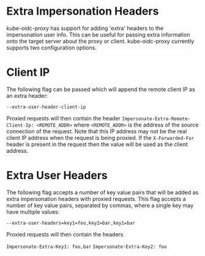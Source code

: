 # Extra Impersonation Headers

kube-oidc-proxy has support for adding 'extra' headers to the impersonation user
info. This can be useful for passing extra information onto the target server
about the proxy or client. kube-oidc-proxy currently supports two configuration
options.

# Client IP

The following flag can be passed which will append the remote client IP as an
extra header:

`--extra-user-header-client-ip`

Proxied requests will then contain the header
`Impersonate-Extra-Remote-Client-Ip: <REMOTE_ADDR>` where  `<REMOTE_ADDR>` is
the address of the source connection of the request. Note that this IP address
may not be the real client IP address when the request is being proxied. If the
`X-Forwarded-For` header is present in the request then the value will be used
as the client address.

# Extra User Headers

The following flag accepts a number of key value pairs that will be added as
extra impersonation headers with proxied requests. This flag accepts a number of
key value pairs, separated by commas, where a single key may have multiple
values:

`--extra-user-headers=key1=foo,key2=bar,key1=bar`

Proxied requests will then contain the headers

`Impersonate-Extra-Key1: foo,bar`
`Impersonate-Extra-Key2: foo`
